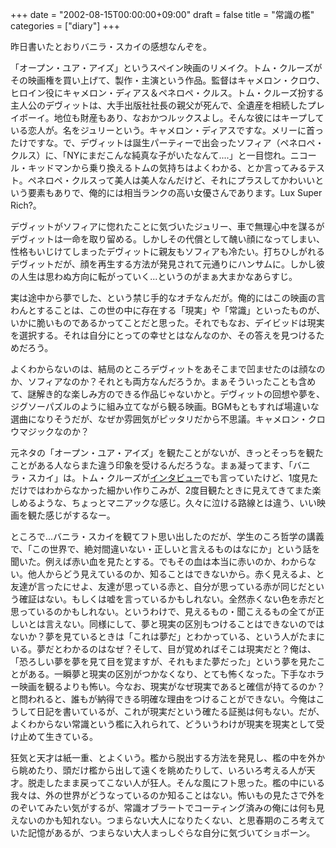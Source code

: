 +++
date = "2002-08-15T00:00:00+09:00"
draft = false
title = "常識の檻"
categories = ["diary"]
+++

昨日書いたとおりバニラ・スカイの感想なんぞを。

「オープン・ユア・アイズ」というスペイン映画のリメイク。トム・クルーズがその映画権を買い上げて、製作・主演という作品。監督はキャメロン・クロウ、ヒロイン役にキャメロン・ディアス＆ペネロペ・クルス。トム・クルーズ扮する主人公のデヴィットは、大手出版社社長の親父が死んで、全遺産を相続したプレイボーイ。地位も財産もあり、なおかつルックスよし。そんな彼にはキープしている恋人が。名をジュリーという。キャメロン・ディアスですな。メリーに首ったけですな。で、デヴィットは誕生パーティーで出会ったソフィア（ペネロペ・クルス）に、「NYにまだこんな純真な子がいたなんて....」と一目惚れ。ニコール・キッドマンから乗り換えるトムの気持ちはよくわかる、とか言ってみるテスト。ペネロペ・クルスって美人は美人なんだけど、それにプラスしてかわいいという要素もありで、俺的には相当ランクの高い女優さんであります。Lux Super Rich?。

デヴィットがソフィアに惚れたことに気づいたジュリー、車で無理心中を謀るがデヴィットは一命を取り留める。しかしその代償として醜い顔になってしまい、性格もいじけてしまったデヴィットに親友もソフィアも冷たい。打ちひしがれるデヴィットだが、顔を再生する方法が発見されて元通りにハンサムに。しかし彼の人生は思わぬ方向に転がっていく...というのがまぁ大まかなあらすじ。

実は途中から夢でした、という禁じ手的なオチなんだが。俺的にはこの映画の言わんとすることは、この世の中に存在する「現実」や「常識」といったものが、いかに脆いものであるかってことだと思った。それでもなお、デイビッドは現実を選択する。それは自分にとっての幸せとはなんなのか、その答えを見つけるためだろう。

よくわからないのは、結局のところデヴィットをあそこまで凹ませたのは顔なのか、ソフィアなのか？それとも両方なんだろうか。まぁそういったことも含めて、謎解き的な楽しみ方のできる作品じゃないかと。デヴィットの回想や夢を、ジグソーパズルのように組み立てながら観る映画。BGMもともすれば場違いな選曲になりそうだが、なぜか雰囲気がピッタリだから不思議。キャメロン・クロウマジックなのか？

元ネタの「オープン・ユア・アイズ」を観たことがないが、きっとそっちを観たことがある人ならまた違う印象を受けるんだろうな。まぁ凝ってます、「バニラ・スカイ」は。トム・クルーズが<a href="http://www.web1week.com/common/tts/vanillasky/">インタビュー</a>でも言っていたけど、1度見ただけではわからなかった細かい作りこみが、2度目観たときに見えてきてまた楽しめるような、ちょっとマニアックな感じ。久々に泣ける路線とは違う、いい映画を観た感じがするなー。

ところで...バニラ・スカイを観てフト思い出したのだが、学生のころ哲学の講義で、「この世界で、絶対間違いない・正しいと言えるものはなにか」という話を聞いた。例えば赤い血を見たとする。でもその血は本当に赤いのか、わからない。他人からどう見えているのか、知ることはできないから。赤く見えるよ、と友達が言ったにせよ、友達が思っている赤と、自分が思っている赤が同じだという確証はない。もしくは嘘を言っているかもしれない。全然赤くない色を赤だと思っているのかもしれない。というわけで、見えるもの・聞こえるもの全てが正しいとは言えない。同様にして、夢と現実の区別もつけることはできないのではないか？夢を見ているときは「これは夢だ」とわかっている、という人がたまにいる。夢だとわかるのはなぜ？そして、目が覚めればそこは現実だと？俺は、「恐ろしい夢を夢を見て目を覚ますが、それもまた夢だった」という夢を見たことがある。一瞬夢と現実の区別がつかなくなり、とても怖くなった。下手なホラー映画を観るよりも怖い。今なお、現実がなぜ現実であると確信が持てるのか？と問われると、誰もが納得できる明確な理由をつけることができない。今俺はこうして日記を書いているが、これが現実だという確たる証拠は何もない。だが、よくわからない常識という檻に入れられて、どういうわけが現実を現実として受け止めて生きている。

狂気と天才は紙一重、とよくいう。檻から脱出する方法を発見し、檻の中を外から眺めたり、頭だけ檻から出して遠くを眺めたりして、いろいろ考える人が天才。脱走したまま戻ってこない人が狂人。そんな風にフト思った。檻の中にいる我々は、外の世界がどうなっているのか知ることはない。怖いもの見たさで外をのぞいてみたい気がするが、常識オブラートでコーティング済みの俺には何も見えないのかも知れない。つまらない大人になりたくない、と思春期のころ考えていた記憶があるが、つまらない大人まっしぐらな自分に気づいてショボーン。

